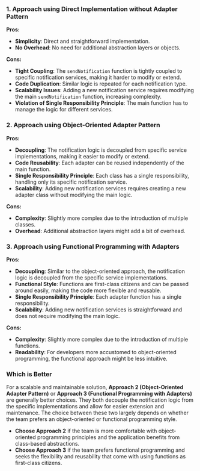 ### 1. Approach using Direct Implementation without Adapter Pattern

**Pros:**

- **Simplicity**: Direct and straightforward implementation.
- **No Overhead**: No need for additional abstraction layers or objects.

**Cons:**

- **Tight Coupling**: The `sendNotification` function is tightly coupled to specific notification services, making it harder to modify or extend.
- **Code Duplication**: Similar logic is repeated for each notification type.
- **Scalability Issues**: Adding a new notification service requires modifying the main `sendNotification` function, increasing complexity.
- **Violation of Single Responsibility Principle**: The main function has to manage the logic for different services.

### 2. Approach using Object-Oriented Adapter Pattern

**Pros:**

- **Decoupling**: The notification logic is decoupled from specific service implementations, making it easier to modify or extend.
- **Code Reusability**: Each adapter can be reused independently of the main function.
- **Single Responsibility Principle**: Each class has a single responsibility, handling only its specific notification service.
- **Scalability**: Adding new notification services requires creating a new adapter class without modifying the main logic.

**Cons:**

- **Complexity**: Slightly more complex due to the introduction of multiple classes.
- **Overhead**: Additional abstraction layers might add a bit of overhead.

### 3. Approach using Functional Programming with Adapters

**Pros:**

- **Decoupling**: Similar to the object-oriented approach, the notification logic is decoupled from the specific service implementations.
- **Functional Style**: Functions are first-class citizens and can be passed around easily, making the code more flexible and reusable.
- **Single Responsibility Principle**: Each adapter function has a single responsibility.
- **Scalability**: Adding new notification services is straightforward and does not require modifying the main logic.

**Cons:**

- **Complexity**: Slightly more complex due to the introduction of multiple functions.
- **Readability**: For developers more accustomed to object-oriented programming, the functional approach might be less intuitive.

### Which is Better

For a scalable and maintainable solution, **Approach 2 (Object-Oriented Adapter Pattern)** or **Approach 3 (Functional Programming with Adapters)** are generally better choices. They both decouple the notification logic from the specific implementations and allow for easier extension and maintenance. The choice between these two largely depends on whether the team prefers an object-oriented or functional programming style.

- **Choose Approach 2** if the team is more comfortable with object-oriented programming principles and the application benefits from class-based abstractions.
- **Choose Approach 3** if the team prefers functional programming and seeks the flexibility and reusability that come with using functions as first-class citizens.